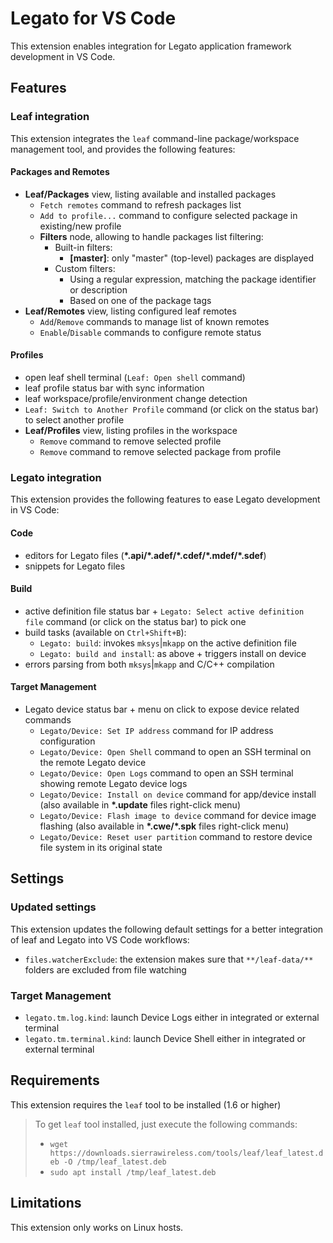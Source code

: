 # Legato for VS Code

This extension enables integration for Legato application framework development in VS Code.

## Features

### Leaf integration

This extension integrates the `leaf` command-line package/workspace management tool,
 and provides the following features:

#### Packages and Remotes

- **Leaf/Packages** view, listing available and installed packages
  - `Fetch remotes` command to refresh packages list
  - `Add to profile...` command to configure selected package in existing/new profile
  - **Filters** node, allowing to handle packages list filtering:
    - Built-in filters:
      - **\[master\]**: only "master" (top-level) packages are displayed
    - Custom filters:
      - Using a regular expression, matching the package identifier or description
      - Based on one of the package tags
- **Leaf/Remotes** view, listing configured leaf remotes
  - `Add`/`Remove` commands to manage list of known remotes
  - `Enable`/`Disable` commands to configure remote status

#### Profiles

- open leaf shell terminal (`Leaf: Open shell` command)
- leaf profile status bar with sync information
- leaf workspace/profile/environment change detection
- `Leaf: Switch to Another Profile` command (or click on the status bar) to select another profile
- **Leaf/Profiles** view, listing profiles in the workspace
  - `Remove` command to remove selected profile
  - `Remove` command to remove selected package from profile

### Legato integration

This extension provides the following features to ease Legato development in VS Code:

#### Code

- editors for Legato files (**\*.api/\*.adef/\*.cdef/\*.mdef/\*.sdef**)
- snippets for Legato files

#### Build

- active definition file status bar + `Legato: Select active definition file` command (or click on the status bar) to pick one
- build tasks (available on `Ctrl+Shift+B`):
  - `Legato: build`: invokes `mksys`|`mkapp` on the active definition file
  - `Legato: build and install`: as above + triggers install on device
- errors parsing from both `mksys`|`mkapp` and C/C++ compilation

#### Target Management

- Legato device status bar + menu on click to expose device related commands
  - `Legato/Device: Set IP address` command for IP address configuration
  - `Legato/Device: Open Shell` command to open an SSH terminal on the remote Legato device
  - `Legato/Device: Open Logs` command to open an SSH terminal showing remote Legato device logs
  - `Legato/Device: Install on device` command for app/device install (also available in **\*.update** files right-click menu)
  - `Legato/Device: Flash image to device` command for device image flashing (also available in **\*.cwe/\*.spk** files right-click menu)
  - `Legato/Device: Reset user partition` command to restore device file system in its original state

## Settings

### Updated settings

This extension updates the following default settings for a better integration of leaf and Legato into VS Code workflows:

- `files.watcherExclude`: the extension makes sure that `**/leaf-data/**` folders are excluded from file watching

### Target Management

- `legato.tm.log.kind`: launch Device Logs either in integrated or external terminal
- `legato.tm.terminal.kind`: launch Device Shell either in integrated or external terminal

## Requirements

This extension requires the `leaf` tool to be installed (1.6 or higher)

> To get `leaf` tool installed, just execute the following commands:
> - `wget https://downloads.sierrawireless.com/tools/leaf/leaf_latest.deb -O /tmp/leaf_latest.deb`
> - `sudo apt install /tmp/leaf_latest.deb`

## Limitations

This extension only works on Linux hosts.

